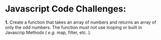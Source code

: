 # Javascript Code Challenges:
**1.** Create a function that takes an array of numbers and returns an array of only the odd numbers. The function must not use looping or built in Javascrip Methods ( _e.g._ map, filter, etc. ).
